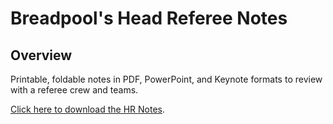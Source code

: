 # Breadpool's Head Referee Notes

## Overview

Printable, foldable notes in PDF, PowerPoint, and Keynote formats to review with a referee crew and teams.

[Click here to download the HR Notes](https://github.com/timothyhull/breadpool-hr-notes/releases "Downloadable HR Notes").

